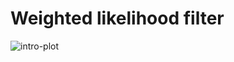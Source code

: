 # Weighted likelihood filter

![intro-plot](https://github.com/gerdm/weighted-likelihood-filter/assets/4108759/f32c0b01-433b-46e6-9153-262e1b6c4f10)

